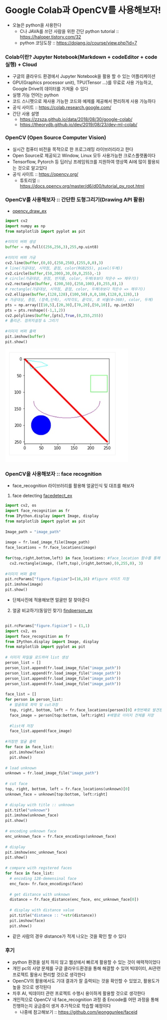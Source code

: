 # Google Colab과 OpenCV를 사용해보자!
- 오늘은 python을 사용한다
  - C나 JAVA를 쓰던 사람을 위한 간단 python tutorial :: https://haloper.tistory.com/32
  - python 코딩도장 :: https://dojang.io/course/view.php?id=7

### Colab이란? Jupyter Notebook(Markdown + codeEditor + code실행) + Cloud
- 구글의 클라우드 환경에서 Jupyter Notebook을 활용 할 수 있는 어플리케이션
- GPU(Graphics processor unit), TPU(Tensor ...)를 무료로 사용 가능하고, Google Drive의 데이터를 가져올 수 있다
- 실행 가능 언어는 python
- 코드 스니펫으로 재사용 가능한 코드와 예제를 제공해서 편리하게 사용 가능하다
- 공식 사이트 :: https://colab.research.google.com/
- 간단 사용 설명
  - https://zzsza.github.io/data/2018/08/30/google-colab/ 
  - https://theorydb.github.io/dev/2019/08/23/dev-ml-colab/

### OpenCV (Open Source Computer Vision)

- 실시간 컴퓨터 비전을 목적으로 한 프로그래밍 라이브러리라고 한다
- Open Source로 제공되고 Window, Linux 모두 사용가능한 크로스플랫폼이다
- Tensorflow, Pytorch 등 딥러닝 프레임워크를 지원하여 영상쪽 AI에 많이 활용되는 것으로 알고있다
- 공식 사이트 :: https://opencv.org/
  - 튜토리얼 :: https://docs.opencv.org/master/d6/d00/tutorial_py_root.html

### OpenCV를 사용해보자 :: 간단한 도형그리기(Drawing API 활용)
- [opencv_draw_ex](opencv_draw_ex.py)
```python
import cv2
import numpy as np
from matplotlib import pyplot as pit

#이미지 버퍼 생성
buffer = np.full((256,256,3),255,np.uint8)

#이미지 버퍼 가공
cv2.line(buffer,(0,0),(250,250),(255,0,0),3)
# line(가공대상, 시작점, 끝점, color(RGB255), pixel(두께))
cv2.circle(buffer,(50,200),30,(0,0,255),-1)
# circle(가공대상, 원점, 반지름, color, 두께(0보다 작은수 => 채우기))
cv2.rectangle(buffer, (200,50),(250,100),(0,255,0),1)
# rectangle(가공대상, 시작점, 끝점, color, 두께(0보다 작은수 => 채우기))
cv2.ellipse(buffer,(128,128),(100,50),0,0,180,(128,0,128),1)
# 가공대상, 중점, (장축,단축), 시작각도, 끝각도, 호 비율(0~360), color, 두께)
pts = np.array([[10,5],[20,30],[70,20],[50,10]], np.int32)
pts = pts.reshape((-1,1,2))
cv2.polylines(buffer,[pts],True,(0,255,255))
# 폴리곤. 점위치설정 & 그리기

#이미지 버퍼 출력
pit.imshow(buffer)
pit.show()
```
![result](res.jpg)

### OpenCV을 사용해보자 :: face recognition
- face_recognition 라이브러리를 활용해 얼굴인식 및 대조를 해보자
1. face detecting [facedetect_ex](facedetect_ex.py)
```python
import cv2, os
import face_recognition as fr
from IPython.display import Image, display
from matplotlib import pyplot as pit

Image_path = "image_path"

image = fr.load_image_file(Image_path)
face_locations = fr.face_locations(image)

for(top,right,bottom,left) in face_locations: #face_location 함수를 통해 얼굴 기준으로 value 생성
  cv2.rectangle(image, (left,top),(right,bottom),(0,255,0), 3)
  
#이미지 버퍼 출력
pit.rcParams["figure.figsize"]=(16,16) #figure 사이즈 지정
pit.imshow(image)
pit.show()
```
  - 단체사진에 적용해보면 얼굴만 잘 찾아준다
2. 얼굴 비교하기(동일인 찾기) [findperson_ex](findperson_ex.py)
```python

pit.rcParams["figure.figsize"] = (1,1)
import cv2, os
import face_recognition as fr
from IPython.display import Image, display
from matplotlib import pyplot as pit

# 이미지 파일을 로드하여 list 생성
person_list = []
person_list.append(fr.load_image_file("image_path"))
person_list.append(fr.load_image_file("image_path"))
person_list.append(fr.load_image_file("image_path"))
person_list.append(fr.load_image_file("image_path"))

face_list = []
for person in person_list:
  # 얼굴좌표 파악 및 cut과정
  top, right, bottom, left = fr.face_locations(person)[0] #첫번째로 발견된 얼굴(독사진이니까..)
  face_image = person[top:bottom, left:right] #배열로 이미지 전체를 저장

  #list에 저장
  face_list.append(face_image)

#저장한 얼굴 출력
for face in face_list:
  pit.imshow(face)
  pit.show()
  
# load unknown
unknown = fr.load_image_file("image_path")

# cut face
top, right, bottom, left = fr.face_locations(unknown)[0]
unknown_face = unknown[top:bottom, left:right]

# display with title :: unknown
pit.title("unknown")
pit.imshow(unknown_face)
pit.show()

# encoding unknown face
enc_unknown_face = fr.face_encodings(unknown_face)

# display
pit.imshow(enc_unknown_face)
pit.show()

# compare with regstered faces
for face in face_list:
  # encoding 128-demensinal face
  enc_face= fr.face_encodings(face)

  # get distance with unknown
  distance = fr.face_distance(enc_face, enc_unknown_face[0])

  # display with distance value
  pit.title("distance :: "+str(distance))
  pit.imshow(face)
  pit.show()
```
  - 같은 사람의 경우 distance가 적게 나오는 것을 확인 할 수 있다
 
 ### 후기
- python 환경을 설치 하지 않고 웹상에서 빠르게 활용할 수 있는 것이 매력적이었다
- 개인 pc의 사양 문제를 구글 클라우드환경을 통해 해결할 수 있어 빅데이터, AI관련 프로젝트 활용시 편리할 것으로 생각한다
- OpenCV의 활용에서도 기대 결과가 잘 출력되는 것을 확인할 수 있었고, 활용도가 높을 것으로 생각된다
- 차후 AI, 빅데이터 관련 프로젝트 수행시 용이하게 활용할 것으로 생각한다
- 개인적으로 OpenCV 내 face_recognition 과정 중 Encode를 어떤 과정을 통해 진행하는지 궁금증이 생겨 추가적으로 학습할 예정이다
  - 나중에 참고해보기 :: https://github.com/jeonggunlee/faceid
